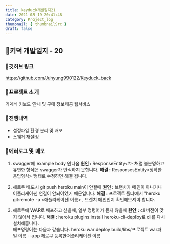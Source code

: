 ```yaml
---
title: keyduck개발일지21
date: 2021-08-19 20:41:48
category: Project_log
thumbnail: { thumbnailSrc }
draft: false
---
```


## 🌟키덕 개발일지 - 20

### 🎯깃허브 링크 
https://github.com/Juhyung990122/Keyduck_back

### 🎯프로젝트 소개
기계식 키보드 안내 및 구매 정보제공 웹서비스 

### 🎯진행내역
- 설정파일 환경 분리 및 배포
- 스웨거 재설정

### 🎯에러로그 및 메모
1. swagger에 example body 안나옴
**원인 :** ResponseEntity<?> 처럼 불분명하고 유연한 형식은 swagger가 인식하지 못합니다.
**해결 :** ResponsesEntity<정확한 응답형식> 형태로 수정하면 해결 됩니다.

2. 헤로쿠 배포시 git push heroku main이 안될때
**원인 :** 브랜치가 메인이 아니거나 어플리케이션 연결이 안되어있기 때문입니다.
**해결 :** 프로젝트 폴더에서 "heroku git:remote -a <애플리케이션 이름> , 브랜치 메인인지 확인해보셔야 합니다.

3. 헤로쿠에 WAR로 배포하고 싶을때, 일부 명령어가 듣지 않을때
**원인 :** cli 버전이 맞지 않아서 입니다.
**해결 :** heroku plugins:install heroku-cli-deploy로 cli를 다시 설치해줍니다.<br>
배포명령어는 다음과 같습니다.
heroku war:deploy build/libs/프로젝트 war파일 이름 --app 헤로쿠 등록한어플리케이션 이름